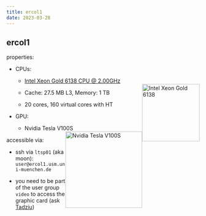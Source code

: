 ```yaml
---
title: ercol1
date: 2023-03-28
---
```


ercol1
---

properties:

- CPUs:

  - [Intel Xeon Gold 6138 CPU @ 2.00GHz](https://ark.intel.com/content/www/us/en/ark/products/120476/intel-xeon-gold-6138-processor-27-5m-cache-2-00-ghz.html)
  <img style="float: right;" alt="Intel Xeon Gold 6138" width="150" src="/github-page-test/docs/assets/images/intel-xeon-gold.jpg">

  - Cache: 27.5 MB L3, Memory: 1 TB

  - 20 cores, 160 virtual cores with HT

- GPU:

  - Nvidia Tesla V100S
  <img style="float: right;" alt="Nvidia Tesla V100S" width="200" src="/github-page-test/docs/assets/images/nvidia-tesla-v100s.jpg">

accessible via:

  - ssh via ```ltsp01``` (aka moon):
    ```user@ercol1.usm.uni-muenchen.de```

  - you need to be part of the user group ```video``` to access the graphic card (ask [Tadziu](hoffmann@usm.uni-muenchen.de))

